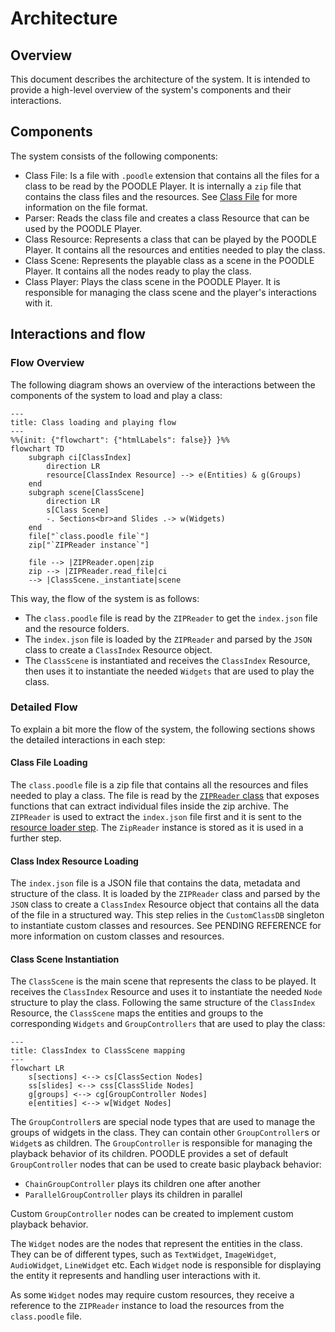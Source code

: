 # Architecture

## Overview

This document describes the architecture of the system. It is intended to provide a high-level overview of the system's components and their interactions.

## Components

The system consists of the following components:
* Class File: Is a file with `.poodle` extension that contains all the files for a class to be read by the POODLE Player. It is internally a `zip` file that contains the class files and the resources. See [Class File](class_file.md) for more information on the file format.
* Parser: Reads the class file and creates a class Resource that can be used by the POODLE Player.
* Class Resource: Represents a class that can be played by the POODLE Player. It contains all the resources and entities needed to play the class.
* Class Scene: Represents the playable class as a scene in the POODLE Player. It contains all the nodes ready to play the class.
* Class Player: Plays the class scene in the POODLE Player. It is responsible for managing the class scene and the player's interactions with it.

## Interactions and flow

### Flow Overview

The following diagram shows an overview of the interactions between the components of the system to load and play a class:

```mermaid
---
title: Class loading and playing flow
---
%%{init: {"flowchart": {"htmlLabels": false}} }%%
flowchart TD
    subgraph ci[ClassIndex]
        direction LR
        resource[ClassIndex Resource] --> e(Entities) & g(Groups)
    end
    subgraph scene[ClassScene]
        direction LR
        s[Class Scene] 
        -. Sections<br>and Slides .-> w(Widgets)
    end
    file["`class.poodle file`"]
    zip["`ZIPReader instance`"]
    
    file --> |ZIPReader.open|zip
    zip --> |ZIPReader.read_file|ci
    --> |ClassScene._instantiate|scene

```

This way, the flow of the system is as follows:
* The `class.poodle` file is read by the `ZIPReader` to get the `index.json` file and the resource folders.
* The `index.json` file is loaded by the `ZIPReader` and parsed by the `JSON` class to create a `ClassIndex` Resource object.
* The `ClassScene` is instantiated and receives the `ClassIndex` Resource, then uses it to instantiate the needed `Widgets` that are used to play the class.

### Detailed Flow

To explain a bit more the flow of the system, the following sections shows the detailed interactions in each step:

#### Class File Loading

The `class.poodle` file is a zip file that contains all the resources and files needed to play a class. The file is read by the [`ZIPReader` class](https://docs.godotengine.org/en/stable/classes/class_zipreader.html) that exposes functions that can extract individual files inside the zip archive.
The `ZIPReader` is used to extract the `index.json` file first and it is sent to the [resource loader step](#class-index-resource-loading). The `ZipReader` instance is stored as it is used in a further step.

#### Class Index Resource Loading

The `index.json` file is a JSON file that contains the data, metadata and structure of the class. It is loaded by the `ZIPReader` class and parsed by the `JSON` class to create a `ClassIndex` Resource object that contains all the data of the file in a structured way. This step relies in the ``CustomClassDB`` singleton to instantiate custom classes and resources. See PENDING REFERENCE for more information on custom classes and resources.

#### Class Scene Instantiation

The `ClassScene` is the main scene that represents the class to be played. It receives the `ClassIndex` Resource and uses it to instantiate the needed `Node` structure to play the class. Following the same structure of the `ClassIndex` Resource, the `ClassScene` maps the entities and groups to the corresponding `Widgets` and `GroupControllers` that are used to play the class:

```mermaid
---
title: ClassIndex to ClassScene mapping
---
flowchart LR
    s[sections] <--> cs[ClassSection Nodes]
    ss[slides] <--> css[ClassSlide Nodes]
    g[groups] <--> cg[GroupController Nodes]
    e[entities] <--> w[Widget Nodes]
```

The `GroupController`s are special node types that are used to manage the groups of widgets in the class. They can contain other `GroupController`s or `Widget`s as children. The `GroupController` is responsible for managing the playback behavior of its children. POODLE provides a set of default `GroupController` nodes that can be used to create basic playback behavior:
* `ChainGroupController` plays its children one after another
* `ParallelGroupController` plays its children in parallel

Custom `GroupController` nodes can be created to implement custom playback behavior.

The `Widget` nodes are the nodes that represent the entities in the class. They can be of different types, such as `TextWidget`, `ImageWidget`, `AudioWidget`, `LineWidget` etc. Each `Widget` node is responsible for displaying the entity it represents and handling user interactions with it.

As some `Widget` nodes may require custom resources, they receive a reference to the `ZIPReader` instance to load the resources from the `class.poodle` file.